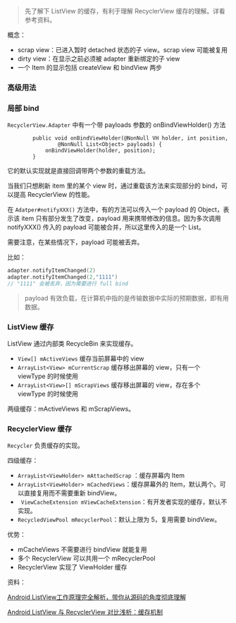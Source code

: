 > 先了解下 ListView 的缓存，有利于理解 RecyclerView 缓存的理解。详看参考资料。

概念：

* scrap view：已进入暂时 detached 状态的子 view。scrap view 可能被复用
* dirty view：在显示之前必须被 adapter 重新绑定的子 view
* 一个 Item 的显示包括 createView 和 bindView 两步



### 高级用法

### 局部 bind

`RecyclerView.Adapter` 中有一个带 payloads 参数的 onBindViewHolder() 方法

```
        public void onBindViewHolder(@NonNull VH holder, int position,
                @NonNull List<Object> payloads) {
            onBindViewHolder(holder, position);
        }
```

它的默认实现就是直接回调带两个参数的重载方法。

当我们只想刷新 item 里的某个 view 时，通过重载该方法来实现部分的 bind，可以提高 RecyclerView 的性能。

在 `Adatper#notifyXXX()` 方法中，有的方法可以传入一个 payload 的 Object，表示该 item 只有部分发生了改变，payload 用来携带修改的信息。因为多次调用 notifyXXX() 传入的 payload 可能被合并，所以这里传入的是一个 List<Object>。

需要注意，在某些情况下，payload 可能被丢弃。

比如：

```kotlin
adapter.notifyItemChanged(2)
adapter.notifyItemChanged(2,"1111")
// "1111" 会被丢弃，因为需要进行 full bind
```

> payload 有效负载，在计算机中指的是传输数据中实际的预期数据，即有用数据。



### ListView 缓存

ListView 通过内部类 RecycleBin 来实现缓存。

* `View[] mActiveViews` 缓存当前屏幕中的 view
* `ArrayList<View> mCurrentScrap` 缓存移出屏幕的 view，只有一个 viewType 的时候使用
* `ArrayList<View>[] mScrapViews` 缓存移出屏幕的 view，存在多个 viewType 的时候使用

两级缓存：mActiveViews 和 mScrapViews。



### RecyclerView 缓存

`Recycler` 负责缓存的实现。

四级缓存：

* `ArrayList<ViewHolder> mAttachedScrap` ：缓存屏幕内 Item
* `ArrayList<ViewHolder> mCachedViews`：缓存屏幕外的 Item，默认两个。可以直接复用而不需要重新 bindView。
* ` ViewCacheExtension mViewCacheExtension`：有开发者实现的缓存，默认不实现。
* `RecycledViewPool mRecyclerPool`：默认上限为 5，复用需要 bindView。



优势：

* mCacheViews 不需要进行 bindView 就能复用
* 多个 RecyclerView 可以共用一个 mRecyclerPool
* RecyclerView 实现了 ViewHolder 缓存









资料：

[Android ListView工作原理完全解析，带你从源码的角度彻底理解](https://blog.csdn.net/guolin_blog/article/details/44996879)

[Android ListView 与 RecyclerView 对比浅析：缓存机制](https://cloud.tencent.com/developer/article/1005658)
